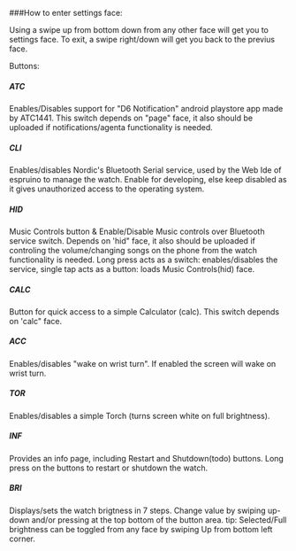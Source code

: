 ###How to enter settings face:

Using a swipe up from bottom down from any other face will get you to settings face. To exit, a swipe right/down will get you back to the previus face.  

Buttons:

##### ATC
Enables/Disables support for "D6 Notification" android playstore app made by ATC1441.
This switch depends on "page" face, it also should be uploaded if notifications/agenta functionality is needed.

##### CLI 
Enables/disables Nordic's Bluetooth Serial service, used by the Web Ide of espruino to manage the watch. 
Enable for developing, else keep disabled as it gives unauthorized access to the operating system. 

##### HID
Music Controls button & Enable/Disable Music controls over Bluetooth service switch.
Depends on 'hid" face, it also should be uploaded if controling the volume/changing songs on the phone from the watch functionality is needed.
Long press acts as a switch: enables/disables the service, single tap acts as a button: loads Music Controls(hid) face.
 
##### CALC 
Button for quick access to a simple Calculator (calc). This switch depends on 'calc" face.

##### ACC
Enables/disables "wake on wrist turn". If enabled the screen will wake on wrist turn.

##### TOR
Enables/disables a simple Torch (turns screen white on full brightness).

##### INF
  
Provides an info page, including Restart and Shutdown(todo) buttons. Long press on the buttons to restart or shutdown the watch. 

##### BRI

Displays/sets the watch brigtness in 7 steps. Change value by swiping up-down and/or pressing at the top bottom of the button area.
tip: Selected/Full brightness can be toggled from any face by swiping Up from bottom left corner.
